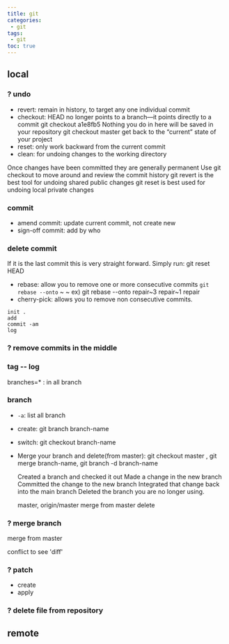 ```yaml
---
title: git
categories: 
 - git
tags: 
 - git
toc: true
---
```


## local

### ? undo

- revert: remain in history, to target any one individual commit
- checkout: HEAD no longer points to a branch—it points directly to a commit
  git checkout a1e8fb5
  	Nothing you do in here will be saved in your repository
  git checkout master
  	get back to the “current” state of your project
- reset: only work backward from the current commit
- clean: for undoing changes to the working directory

Once changes have been committed they are generally permanent
Use git checkout to move around and review the commit history
git revert is the best tool for undoing shared public changes
git reset is best used for undoing local private changes


### commit
- amend commit: update current commit, not create new
- sign-off commit: add by who

### delete commit

If it is the last commit this is very straight forward. Simply run:
git reset HEAD
- rebase:  allow you to remove one or more consecutive commits
  `git rebase --onto` <branch name>~<first commit number to remove> <branch name>~<first commit to be kept> <branch name>
  ex) git rebase --onto repair~3 repair~1 repair	
- cherry-pick:  allows you to remove non consecutive commits.

```
init .
add
commit -am
log
```

### ? remove commits in the middle

### tag -- log

branches=* : in all branch

### branch

- `-a`: list all branch

- create: git branch branch-name

- switch: git checkout branch-name

- Merge your branch and delete(from master): 
  git checkout master , git merge branch-name, git branch -d branch-name

  Created a branch and checked it out
  Made a change in the new branch
  Committed the change to the new branch
  Integrated that change back into the main branch
  Deleted the branch you are no longer using.

  master, origin/master
  merge from master
  delete

### ? merge branch

merge from master

conflict  to see 'diff'

### ? patch

- create
- apply

### ? delete file from repository



## remote

